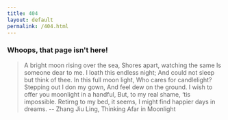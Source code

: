 ```yaml
---
title: 404
layout: default
permalink: /404.html
---
```


### Whoops, that page isn't here!

> A bright moon rising over the sea,
Shores apart, watching the same
Is someone dear to me.
I loath this endless night;
And could not sleep but think of thee.
In this full moon light,
Who cares for candlelight?
Stepping out I don my gown,
And feel dew on the ground.
I wish to offer you moonlight in a handful,
But, to my real shame, ‘tis impossible.
Retirng to my bed, it seems,
I might find happier days in dreams.
-- Zhang Jiu Ling, Thinking Afar in Moonlight

